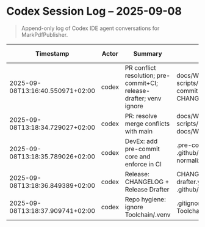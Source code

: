 # Codex Session Log – 2025-09-08

> Append-only log of Codex IDE agent conversations for MarkPdfPublisher.

| Timestamp | Actor | Summary | Files changed | Commit suggested |
|---|---|---|---|---|
| 2025-09-08T13:16:40.550971+02:00 | codex | PR conflict resolution; pre-commit+CI; release-drafter; venv ignore | docs/WORKFLOW_CODEX.md; scripts/resume_context.sh; .pre-commit-config.yaml; ci.yml; CHANGELOG.md | yes |
| 2025-09-08T13:18:34.729027+02:00 | codex | PR: resolve merge conflicts with main | docs/WORKFLOW_CODEX.md; scripts/resume_context.sh; (drop) docs/WORKFLOW_CODEX.backup.md | yes |
| 2025-09-08T13:18:35.789026+02:00 | codex | DevEx: add pre-commit core and enforce in CI | .pre-commit-config.yaml; .github/workflows/ci.yml; vari file normalizzati | yes |
| 2025-09-08T13:18:36.849389+02:00 | codex | Release: CHANGELOG + Release Drafter | CHANGELOG.md; .github/release-drafter.yml; .github/workflows/release-drafter.yml | yes |
| 2025-09-08T13:18:37.909741+02:00 | codex | Repo hygiene: ignore Toolchain/.venv | .gitignore; (untracked) Toolchain/.venv | yes |
